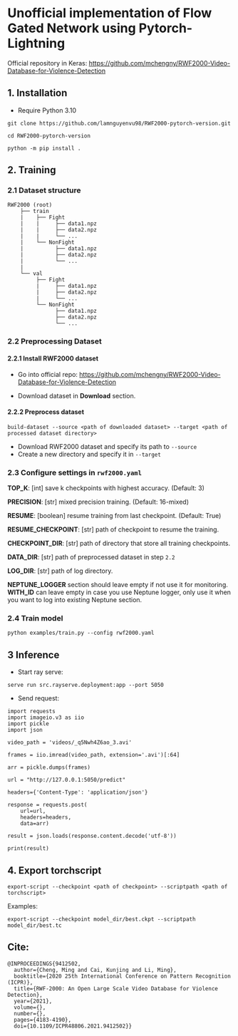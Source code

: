 # Unofficial implementation of Flow Gated Network using Pytorch-Lightning

Official repository in Keras: https://github.com/mchengny/RWF2000-Video-Database-for-Violence-Detection

## 1. Installation
- Require Python 3.10
```
git clone https://github.com/lamnguyenvu98/RWF2000-pytorch-version.git

cd RWF2000-pytorch-version

python -m pip install .
```

## 2. Training
### 2.1 Dataset structure
```
RWF2000 (root)
    ├── train
    |    ├── Fight
    |    |     ├── data1.npz
    |    |     ├── data2.npz
    |    |     └── ...
    |    └── NonFight
    |          ├── data1.npz
    |          ├── data2.npz
    |          └── ...
    |
    └── val
         ├── Fight
         |     ├── data1.npz
         |     ├── data2.npz
         |     └── ...
         └── NonFight
               ├── data1.npz
               ├── data2.npz
               └── ...
```

### 2.2 Preprocessing Dataset
#### 2.2.1 Install RWF2000 dataset
- Go into official repo: https://github.com/mchengny/RWF2000-Video-Database-for-Violence-Detection

- Download dataset in **Download** section.

#### 2.2.2 Preprocess dataset

```
build-dataset --source <path of downloaded dataset> --target <path of processed dataset directory>
```
- Download RWF2000 dataset and specify its path to `--source`
- Create a new directory and specify it in `--target`

### 2.3 Configure settings in `rwf2000.yaml`
**TOP_K**: [int] save k checkpoints with highest accuracy. (Default: 3)

**PRECISION**: [str] mixed precision training. (Default: 16-mixed)

**RESUME**: [boolean] resume training from last checkpoint. (Default: True)

**RESUME_CHECKPOINT**: [str] path of checkpoint to resume the training.

**CHECKPOINT_DIR**: [str] path of directory that store all training checkpoints.

**DATA_DIR**: [str] path of preprocessed dataset in step `2.2`

**LOG_DIR**: [str] path of log directory.

**NEPTUNE_LOGGER** section should leave empty if not use it for monitoring. **WITH_ID** can leave empty in case you use Neptune logger, only use it when you want to log into existing Neptune section.

### 2.4 Train model
```
python examples/train.py --config rwf2000.yaml
```

## 3 Inference
- Start ray serve:
```
serve run src.rayserve.deployment:app --port 5050
```

- Send request:

```
import requests
import imageio.v3 as iio
import pickle
import json

video_path = 'videos/_q5Nwh4Z6ao_3.avi'

frames = iio.imread(video_path, extension='.avi')[:64]

arr = pickle.dumps(frames)

url = "http://127.0.0.1:5050/predict"

headers={'Content-Type': 'application/json'}

response = requests.post(
    url=url,
    headers=headers,
    data=arr)

result = json.loads(response.content.decode('utf-8'))

print(result)
```

## 4. Export torchscript
```
export-script --checkpoint <path of checkpoint> --scriptpath <path of torchscript>
```

Examples:
```
export-script --checkpoint model_dir/best.ckpt --scriptpath model_dir/best.tc
```

## Cite:
```
@INPROCEEDINGS{9412502,
  author={Cheng, Ming and Cai, Kunjing and Li, Ming},
  booktitle={2020 25th International Conference on Pattern Recognition (ICPR)}, 
  title={RWF-2000: An Open Large Scale Video Database for Violence Detection}, 
  year={2021},
  volume={},
  number={},
  pages={4183-4190},
  doi={10.1109/ICPR48806.2021.9412502}}
```
